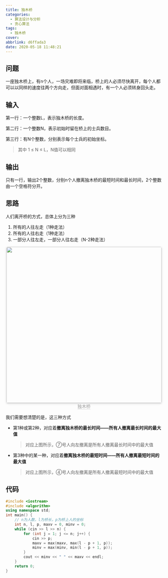 ```yaml
---
title: 独木桥
categories:
  - 算法设计与分析
  - 贪心算法
tags:
  - 独木桥
cover:
abbrlink: d6ffada3
date: 2020-05-18 11:48:21
---
```


## 问题
一座独木桥上，有n个人，一场灾难即将来临，桥上的人必须尽快离开，每个人都可以以同样的速度往两个方向走，但面对面相遇时，有一个人必须转身回头走。
## 输入
第一行：一个整数L，表示独木桥的长度。

第二行：一个整数N，表示初始时留在桥上的士兵数目。

第三行：有N个整数，分别表示每个士兵的初始坐标。
> 其中 1 ≤ N ≤ L，N值可以相同

## 输出
只有一行，输出2个整数，分别n个人撤离独木桥的最短时间和最长时间，2个整数由一个空格符分开。

## 思路
人们离开桥的方式，总体上分为三种
1. 所有的人往左走（1种走法）
2. 所有的人往右走（1种走法）
3. 一部分人往左走，一部分人往右走（N-2种走法）

<center>
    <img style="border-radius: 0.3125em;
    box-shadow: 0 2px 4px 0 rgba(34,36,38,.12),0 2px 10px 0 rgba(34,36,38,.08);display:inline;margin:0" 
    src="https://cdn.jsdelivr.net/gh/DSzhongweizi/Resources/article/efes3.png" width=500 />
    <br>
    <div style="color:orange; border-bottom: 1px solid #d9d9d9;
    display: inline-block;
    color: #999;">独木桥</div>
</center>

我们需要想清楚的是，这三种方式
- 第1种或第2种，对应着**撤离独木桥的最长时间——所有人撤离最长时间的最大值**
	> 对应上图所示，⑦号人向左撤离是所有人撤离最长时间中的最大值
- 第3种中的某一种，对应着**撤离独木桥的最短时间——所有人撤离最短时间的最大值**
	> 对应上图所示，④号人向左撤离是所有人撤离最短时间中的最大值

## 代码
```c++
#include <iostream>
#include <algorithm>
using namespace std;
int main() {
    // n为人数，l为桥长，p为桥上人的坐标
    int n, l, p, maxv = 0, minv = 0;
    while (cin >> l >> n) {
        for (int j = 1; j <= n; j++) {
            cin >> p;
            maxv = max(maxv, max(l - p + 1, p));
            minv = max(minv, min(l - p + 1, p));
        }
        cout << minv << " " << maxv << endl;
    }
    return 0;
}
```